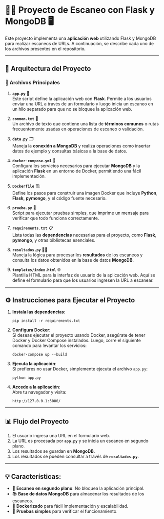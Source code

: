 # 🕵️‍♂️ **Proyecto de Escaneo con Flask y MongoDB** 🖥️

Este proyecto implementa una **aplicación web** utilizando Flask y MongoDB para realizar escaneos de URLs. A continuación, se describe cada uno de los archivos presentes en el repositorio.

---

## 🚀 **Arquitectura del Proyecto**

### 🐍 **Archivos Principales**

1. **`app.py`** 📱  
   Este script define la aplicación web con **Flask**. Permite a los usuarios enviar una URL a través de un formulario y luego inicia un escaneo en un hilo separado para que no se bloquee la aplicación web.

2. **`common.txt`** 📄  
   Un archivo de texto que contiene una lista de **términos comunes** o rutas frecuentemente usadas en operaciones de escaneo o validación.

3. **`data.py`** 🗂️  
   Maneja la **conexión a MongoDB** y realiza operaciones como insertar datos de ejemplo y consultas básicas a la base de datos.

4. **`docker-compose.yml`** 🐳  
   Configura los servicios necesarios para ejecutar **MongoDB** y la aplicación **Flask** en un entorno de Docker, permitiendo una fácil implementación.

5. **`Dockerfile`** 🏗️  
   Define los pasos para construir una imagen Docker que incluye **Python**, **Flask**, **pymongo**, y el código fuente necesario.

6. **`prueba.py`** 🔧  
   Script para ejecutar pruebas simples, que imprime un mensaje para verificar que todo funciona correctamente.

7. **`requirements.txt`** 📋  
   Lista todas las **dependencias** necesarias para el proyecto, como **Flask**, **pymongo**, y otras bibliotecas esenciales.

8. **`resultados.py`** 🧑‍💻  
   Maneja la lógica para procesar los **resultados** de los escaneos y consulta los datos obtenidos en la base de datos **MongoDB**.

9. **`templates/index.html`** 🌐  
   Plantilla HTML para la interfaz de usuario de la aplicación web. Aquí se define el formulario para que los usuarios ingresen la URL a escanear.

---

## ⚙️ **Instrucciones para Ejecutar el Proyecto**

1. **Instala las dependencias**:
   
   `pip install -r requirements.txt`

2. **Configura Docker**:  
   Si deseas ejecutar el proyecto usando Docker, asegúrate de tener Docker y Docker Compose instalados. Luego, corre el siguiente comando para levantar los servicios:

   `docker-compose up --build`

3. **Ejecuta la aplicación**:  
   Si prefieres no usar Docker, simplemente ejecuta el archivo `app.py`:

   `python app.py`

4. **Accede a la aplicación**:  
   Abre tu navegador y visita:

   `http://127.0.0.1:5000/`

---

## 📊 **Flujo del Proyecto**

1. El usuario ingresa una URL en el formulario web.
2. La URL es procesada por **`app.py`** y se inicia un escaneo en segundo plano.
3. Los resultados se guardan en **MongoDB**.
4. Los resultados se pueden consultar a través de **`resultados.py`**.

---

## 💡 **Características**:

- 🔄 **Escaneo en segundo plano**: No bloquea la aplicación principal.
- 📚 **Base de datos MongoDB** para almacenar los resultados de los escaneos.
- 🐳 **Dockerizado** para fácil implementación y escalabilidad.
- 🧪 **Pruebas simples** para verificar el funcionamiento.


